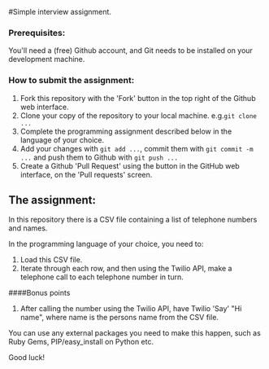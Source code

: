 #Simple interview assignment.

### Prerequisites:
You'll need a (free) Github account, and Git needs to be installed on your development machine.

### How to submit the assignment:
1. Fork this repository with the 'Fork' button in the top right of the Github web interface.
1. Clone your copy of the repository to your local machine. e.g.`git clone ...`
1. Complete the programming assignment described below in the language of your choice.
1. Add your changes with `git add ...`, commit them with `git commit -m ...` and push them to Github with `git push ...`
1. Create a Github 'Pull Request' using the button in the GitHub web interface, on the 'Pull requests' screen.

## The assignment:

In this repository there is a CSV file containing a list of telephone numbers and names.

In the programming language of your choice, you need to:

1. Load this CSV file.
1. Iterate through each row, and then using the Twilio API, make a telephone call to each telephone number in turn.

####Bonus points
1. After calling the number using the Twilio API, have Twilio 'Say' "Hi name", where name is the persons name from the CSV file.

You can use any external packages you need to make this happen, such as Ruby Gems, PIP/easy_install on Python etc.

Good luck!
